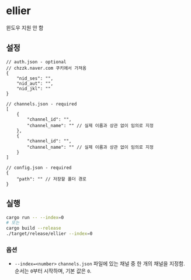 # ellier

윈도우 지원 안 함

## 설정

```jsonc
// auth.json - optional
// chzzk.naver.com 쿠키에서 가져옴
{
    "nid_ses": "",
    "nid_aut": "",
    "nid_jkl": ""
}
```

```jsonc
// channels.json - required
[
    {
        "channel_id": "",
        "channel_name": "" // 실제 이름과 상관 없이 임의로 지정
    },
    {
        "channel_id": "",
        "channel_name": "" // 실제 이름과 상관 없이 임의로 지정
    }
]
```

```jsonc
// config.json - required
{
    "path": "" // 저장할 폴더 경로
}
```

## 실행

```bash
cargo run -- --index=0
# 또는
cargo build --release
./target/release/ellier --index=0
```

### 옵션

- `--index=<number>`
`channels.json` 파일에 있는 채널 중 한 개의 채널을 지정함.
순서는 `0`부터 시작하며, 기본 값은 `0`.
